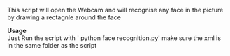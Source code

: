 This script will open the Webcam and will recognise any face in the picture by drawing a rectagnle around the face 

<strong> Usage</strong> <br>
Just Run the script with ' python face recognition.py' make sure the xml is in the same folder as the script

